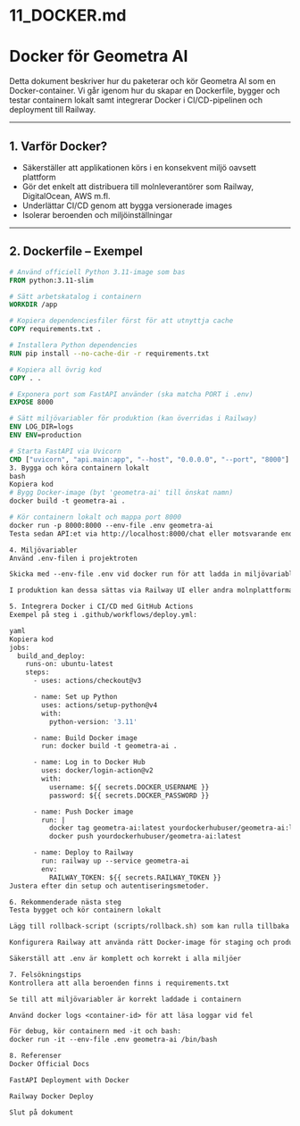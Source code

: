# 11_DOCKER.md

# Docker för Geometra AI

Detta dokument beskriver hur du paketerar och kör Geometra AI som en Docker-container. Vi går igenom hur du skapar en Dockerfile, bygger och testar containern lokalt samt integrerar Docker i CI/CD-pipelinen och deployment till Railway.

---

## 1. Varför Docker?

- Säkerställer att applikationen körs i en konsekvent miljö oavsett plattform
- Gör det enkelt att distribuera till molnleverantörer som Railway, DigitalOcean, AWS m.fl.
- Underlättar CI/CD genom att bygga versionerade images
- Isolerar beroenden och miljöinställningar

---

## 2. Dockerfile – Exempel

```dockerfile
# Använd officiell Python 3.11-image som bas
FROM python:3.11-slim

# Sätt arbetskatalog i containern
WORKDIR /app

# Kopiera dependenciesfiler först för att utnyttja cache
COPY requirements.txt .

# Installera Python dependencies
RUN pip install --no-cache-dir -r requirements.txt

# Kopiera all övrig kod
COPY . .

# Exponera port som FastAPI använder (ska matcha PORT i .env)
EXPOSE 8000

# Sätt miljövariabler för produktion (kan överridas i Railway)
ENV LOG_DIR=logs
ENV ENV=production

# Starta FastAPI via Uvicorn
CMD ["uvicorn", "api.main:app", "--host", "0.0.0.0", "--port", "8000"]
3. Bygga och köra containern lokalt
bash
Kopiera kod
# Bygg Docker-image (byt 'geometra-ai' till önskat namn)
docker build -t geometra-ai .

# Kör containern lokalt och mappa port 8000
docker run -p 8000:8000 --env-file .env geometra-ai
Testa sedan API:et via http://localhost:8000/chat eller motsvarande endpoint.

4. Miljövariabler
Använd .env-filen i projektroten

Skicka med --env-file .env vid docker run för att ladda in miljövariabler

I produktion kan dessa sättas via Railway UI eller andra molnplattformar

5. Integrera Docker i CI/CD med GitHub Actions
Exempel på steg i .github/workflows/deploy.yml:

yaml
Kopiera kod
jobs:
  build_and_deploy:
    runs-on: ubuntu-latest
    steps:
      - uses: actions/checkout@v3

      - name: Set up Python
        uses: actions/setup-python@v4
        with:
          python-version: '3.11'

      - name: Build Docker image
        run: docker build -t geometra-ai .

      - name: Log in to Docker Hub
        uses: docker/login-action@v2
        with:
          username: ${{ secrets.DOCKER_USERNAME }}
          password: ${{ secrets.DOCKER_PASSWORD }}

      - name: Push Docker image
        run: |
          docker tag geometra-ai:latest yourdockerhubuser/geometra-ai:latest
          docker push yourdockerhubuser/geometra-ai:latest

      - name: Deploy to Railway
        run: railway up --service geometra-ai
        env:
          RAILWAY_TOKEN: ${{ secrets.RAILWAY_TOKEN }}
Justera efter din setup och autentiseringsmetoder.

6. Rekommenderade nästa steg
Testa bygget och kör containern lokalt

Lägg till rollback-script (scripts/rollback.sh) som kan rulla tillbaka till tidigare Docker-image

Konfigurera Railway att använda rätt Docker-image för staging och production

Säkerställ att .env är komplett och korrekt i alla miljöer

7. Felsökningstips
Kontrollera att alla beroenden finns i requirements.txt

Se till att miljövariabler är korrekt laddade i containern

Använd docker logs <container-id> för att läsa loggar vid fel

För debug, kör containern med -it och bash:
docker run -it --env-file .env geometra-ai /bin/bash

8. Referenser
Docker Official Docs

FastAPI Deployment with Docker

Railway Docker Deploy

Slut på dokument